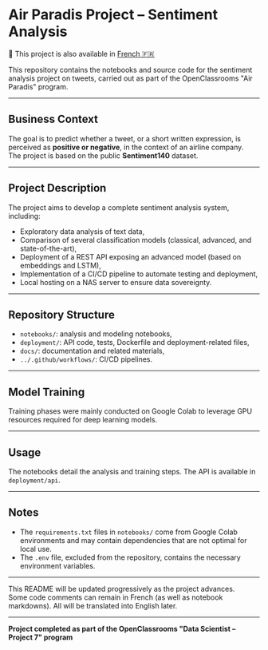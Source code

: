 # Air Paradis Project – Sentiment Analysis

📘 This project is also available in [French 🇫🇷](./README.fr.md)

This repository contains the notebooks and source code for the sentiment analysis project on tweets, carried out as part of the OpenClassrooms "Air Paradis" program.

---

## Business Context

The goal is to predict whether a tweet, or a short written expression, is perceived as **positive or negative**, in the context of an airline company.  
The project is based on the public **Sentiment140** dataset.

---

## Project Description

The project aims to develop a complete sentiment analysis system, including:

- Exploratory data analysis of text data,
- Comparison of several classification models (classical, advanced, and state-of-the-art),
- Deployment of a REST API exposing an advanced model (based on embeddings and LSTM),
- Implementation of a CI/CD pipeline to automate testing and deployment,
- Local hosting on a NAS server to ensure data sovereignty.

---

## Repository Structure

- `notebooks/`: analysis and modeling notebooks,
- `deployment/`: API code, tests, Dockerfile and deployment-related files,
- `docs/`: documentation and related materials,
- `../.github/workflows/`: CI/CD pipelines.

---

## Model Training

Training phases were mainly conducted on Google Colab to leverage GPU resources required for deep learning models.

---

## Usage

The notebooks detail the analysis and training steps. The API is available in `deployment/api`.

---

## Notes

- The `requirements.txt` files in `notebooks/` come from Google Colab environments and may contain dependencies that are not optimal for local use.
- The `.env` file, excluded from the repository, contains the necessary environment variables.

---

This README will be updated progressively as the project advances.  
Some code comments can remain in French (as well as notebook markdowns). All will be translated into English later.

---

**Project completed as part of the OpenClassrooms "Data Scientist – Project 7" program**

